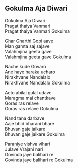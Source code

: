 ## Gokulma Aja Diwari


Gokulma Aja Diwari  
Pragat thaiya Vanmari  
Pragat thaiya Vanmari Gokulma

Ghar Gharthi Gopi aave  
Man gamta saj sajave  
Valahmjina geeta gave  
Valahmjina geeta gave Gokulma

Nache kude Govaro  
Ane haye haraka ucharo  
Nirakhvane Nandalalo  
Nirakhvane Nandalalo Gokulma

Aeto abilal gulal udave  
Maragma mai chantkave  
Goras ras relave  
Goras ras relave Gokulma

Nand tana darbave  
Aaje bhid bharani bhare  
Bhuvan gaje jaikare  
Bhuvan gaje jaikare Gokulma

Paraniye vishva vihari  
Julave Vrajani nari  
Govinda jaye balihari re  
Govinda jaye balihari re Gokulma


